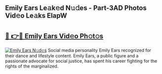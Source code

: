 ## Emily Ears Le𝚊k𝚎d N𝚞𝚍es - Part-3AD Photos Vid𝚎o Le𝚊ks ElapW

# <h2><a href="http://fbfdi5.evod.top/?m=Emily+Ears">🔗 👉🔴 Emily Ears Vid𝚎o Ph𝚘t𝚘s</a></h2>

[![Emily Ears N𝚞d𝚎s](https://i.imgur.com/8V9OHl7.gif)](http://fbfdi5.evod.top/?m=Emily+Ears)
Social media personality Emily Ears recognized for their dance and lifestyle content. Emily Ears, a public figure and a passionate advocate for social justice, has spent his career fighting for the rights of the marginalized. 
